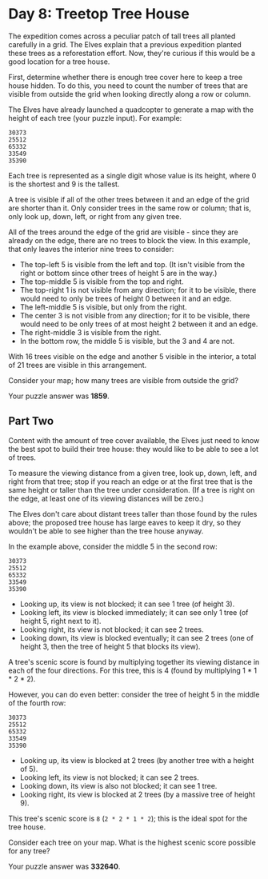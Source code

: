 # Day 8: Treetop Tree House

The expedition comes across a peculiar patch of tall trees all planted carefully in a grid. The Elves explain that a previous expedition planted these trees as a reforestation effort. Now, they're curious if this would be a good location for a tree house.

First, determine whether there is enough tree cover here to keep a tree house hidden. To do this, you need to count the number of trees that are visible from outside the grid when looking directly along a row or column.

The Elves have already launched a quadcopter to generate a map with the height of each tree (your puzzle input). For example:
```
30373
25512
65332
33549
35390
```
Each tree is represented as a single digit whose value is its height, where 0 is the shortest and 9 is the tallest.

A tree is visible if all of the other trees between it and an edge of the grid are shorter than it. Only consider trees in the same row or column; that is, only look up, down, left, or right from any given tree.

All of the trees around the edge of the grid are visible - since they are already on the edge, there are no trees to block the view. In this example, that only leaves the interior nine trees to consider:

*   The top-left 5 is visible from the left and top. (It isn't visible from the right or bottom since other trees of height 5 are in the way.)
*   The top-middle 5 is visible from the top and right.
*   The top-right 1 is not visible from any direction; for it to be visible, there would need to only be trees of height 0 between it and an edge.
*   The left-middle 5 is visible, but only from the right.
*   The center 3 is not visible from any direction; for it to be visible, there would need to be only trees of at most height 2 between it and an edge.
*   The right-middle 3 is visible from the right.
*   In the bottom row, the middle 5 is visible, but the 3 and 4 are not.

With 16 trees visible on the edge and another 5 visible in the interior, a total of 21 trees are visible in this arrangement.

Consider your map; how many trees are visible from outside the grid?

Your puzzle answer was **1859**.

## Part Two

Content with the amount of tree cover available, the Elves just need to know the best spot to build their tree house: they would like to be able to see a lot of trees.

To measure the viewing distance from a given tree, look up, down, left, and right from that tree; stop if you reach an edge or at the first tree that is the same height or taller than the tree under consideration. (If a tree is right on the edge, at least one of its viewing distances will be zero.)

The Elves don't care about distant trees taller than those found by the rules above; the proposed tree house has large eaves to keep it dry, so they wouldn't be able to see higher than the tree house anyway.

In the example above, consider the middle 5 in the second row:
```
30373
25512
65332
33549
35390
```
*   Looking up, its view is not blocked; it can see 1 tree (of height 3).
*   Looking left, its view is blocked immediately; it can see only 1 tree (of height 5, right next to it).
*   Looking right, its view is not blocked; it can see 2 trees.
*   Looking down, its view is blocked eventually; it can see 2 trees (one of height 3, then the tree of height 5 that blocks its view).

A tree's scenic score is found by multiplying together its viewing distance in each of the four directions. For this tree, this is 4 (found by multiplying 1 * 1 * 2 * 2).

However, you can do even better: consider the tree of height 5 in the middle of the fourth row:
```
30373
25512
65332
33549
35390
```
*   Looking up, its view is blocked at 2 trees (by another tree with a height of 5).
*   Looking left, its view is not blocked; it can see 2 trees.
*   Looking down, its view is also not blocked; it can see 1 tree.
*   Looking right, its view is blocked at 2 trees (by a massive tree of height 9).

This tree's scenic score is `8` (`2 * 2 * 1 * 2`); this is the ideal spot for the tree house.

Consider each tree on your map. What is the highest scenic score possible for any tree?

Your puzzle answer was **332640**.
